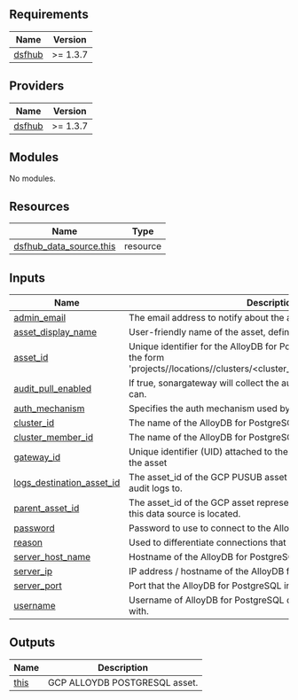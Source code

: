 <!-- BEGIN_TF_DOCS -->
## Requirements

| Name | Version |
|------|---------|
| <a name="requirement_dsfhub"></a> [dsfhub](#requirement\_dsfhub) | >= 1.3.7 |

## Providers

| Name | Version |
|------|---------|
| <a name="provider_dsfhub"></a> [dsfhub](#provider\_dsfhub) | >= 1.3.7 |

## Modules

No modules.

## Resources

| Name | Type |
|------|------|
| [dsfhub_data_source.this](https://registry.terraform.io/providers/imperva/dsfhub/latest/docs/resources/data_source) | resource |

## Inputs

| Name | Description | Type | Default | Required |
|------|-------------|------|---------|:--------:|
| <a name="input_admin_email"></a> [admin\_email](#input\_admin\_email) | The email address to notify about the asset. | `string` | n/a | yes |
| <a name="input_asset_display_name"></a> [asset\_display\_name](#input\_asset\_display\_name) | User-friendly name of the asset, defined by user | `string` | n/a | yes |
| <a name="input_asset_id"></a> [asset\_id](#input\_asset\_id) | Unique identifier for the AlloyDB for PostgreSQL database service in the form 'projects/<project>/locations/<location>/clusters/<cluster\_id>/instances/<instance\_id>'. | `string` | n/a | yes |
| <a name="input_audit_pull_enabled"></a> [audit\_pull\_enabled](#input\_audit\_pull\_enabled) | If true, sonargateway will collect the audit logs for this system if it can. | `bool` | `false` | no |
| <a name="input_auth_mechanism"></a> [auth\_mechanism](#input\_auth\_mechanism) | Specifies the auth mechanism used by the connection | `string` | `null` | no |
| <a name="input_cluster_id"></a> [cluster\_id](#input\_cluster\_id) | The name of the AlloyDB for PostgreSQL cluster | `string` | n/a | yes |
| <a name="input_cluster_member_id"></a> [cluster\_member\_id](#input\_cluster\_member\_id) | The name of the AlloyDB for PostgreSQL cluster member | `string` | n/a | yes |
| <a name="input_gateway_id"></a> [gateway\_id](#input\_gateway\_id) | Unique identifier (UID) attached to the jSonar machine controlling the asset | `string` | n/a | yes |
| <a name="input_logs_destination_asset_id"></a> [logs\_destination\_asset\_id](#input\_logs\_destination\_asset\_id) | The asset\_id of the GCP PUSUB asset that this asset is sending its audit logs to. | `string` | `null` | no |
| <a name="input_parent_asset_id"></a> [parent\_asset\_id](#input\_parent\_asset\_id) | The asset\_id of the GCP asset representing the GCP account where this data source is located. | `string` | `null` | no |
| <a name="input_password"></a> [password](#input\_password) | Password to use to connect to the AlloyDB for PostgreSQL instance. | `string` | `null` | no |
| <a name="input_reason"></a> [reason](#input\_reason) | Used to differentiate connections that belong to the same asset | `string` | `"default"` | no |
| <a name="input_server_host_name"></a> [server\_host\_name](#input\_server\_host\_name) | Hostname of the AlloyDB for PostgreSQL instance. | `string` | n/a | yes |
| <a name="input_server_ip"></a> [server\_ip](#input\_server\_ip) | IP address / hostname of the AlloyDB for PostgreSQL instance. | `string` | n/a | yes |
| <a name="input_server_port"></a> [server\_port](#input\_server\_port) | Port that the AlloyDB for PostgreSQL instance listens on. | `string` | `"5432"` | no |
| <a name="input_username"></a> [username](#input\_username) | Username of AlloyDB for PostgreSQL database user to connect with. | `string` | `null` | no |

## Outputs

| Name | Description |
|------|-------------|
| <a name="output_this"></a> [this](#output\_this) | GCP ALLOYDB POSTGRESQL asset. |
<!-- END_TF_DOCS -->
